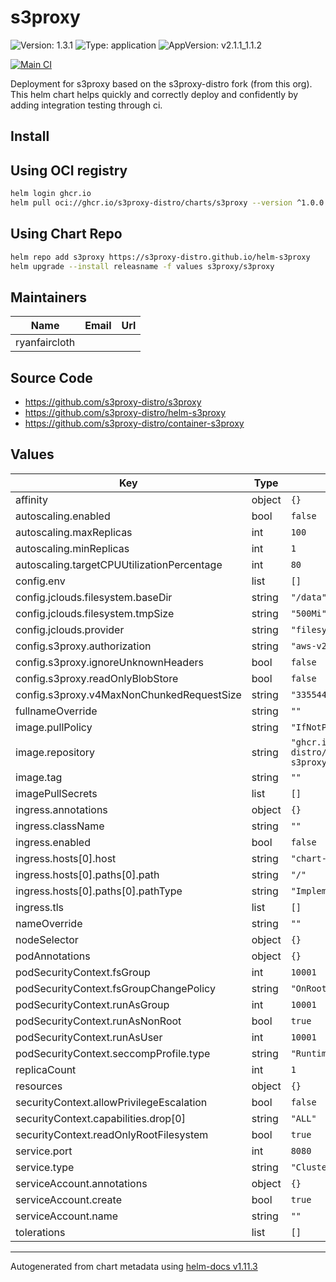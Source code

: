 # s3proxy

![Version: 1.3.1](https://img.shields.io/badge/Version-1.3.1-informational?style=flat-square) ![Type: application](https://img.shields.io/badge/Type-application-informational?style=flat-square) ![AppVersion: v2.1.1_1.1.2](https://img.shields.io/badge/AppVersion-v2.1.1_1.1.2-informational?style=flat-square)

[![Main CI](https://github.com/s3proxy-distro/helm-s3proxy/actions/workflows/ci-main.yml/badge.svg)](https://github.com/s3proxy-distro/helm-s3proxy/actions/workflows/ci-main.yml)

Deployment for s3proxy based on the s3proxy-distro fork (from this org). This helm chart helps quickly and correctly
deploy and confidently by adding integration testing through ci.

## Install

## Using OCI registry

```bash
helm login ghcr.io
helm pull oci://ghcr.io/s3proxy-distro/charts/s3proxy --version ^1.0.0
```

## Using Chart Repo

```bash
helm repo add s3proxy https://s3proxy-distro.github.io/helm-s3proxy
helm upgrade --install releasname -f values s3proxy/s3proxy
```

## Maintainers

| Name | Email | Url |
| ---- | ------ | --- |
| ryanfaircloth |  |  |

## Source Code

* <https://github.com/s3proxy-distro/s3proxy>
* <https://github.com/s3proxy-distro/helm-s3proxy>
* <https://github.com/s3proxy-distro/container-s3proxy>

## Values

| Key | Type | Default | Description |
|-----|------|---------|-------------|
| affinity | object | `{}` |  |
| autoscaling.enabled | bool | `false` |  |
| autoscaling.maxReplicas | int | `100` |  |
| autoscaling.minReplicas | int | `1` |  |
| autoscaling.targetCPUUtilizationPercentage | int | `80` |  |
| config.env | list | `[]` |  |
| config.jclouds.filesystem.baseDir | string | `"/data"` |  |
| config.jclouds.filesystem.tmpSize | string | `"500Mi"` |  |
| config.jclouds.provider | string | `"filesystem"` |  |
| config.s3proxy.authorization | string | `"aws-v2-or-v4"` |  |
| config.s3proxy.ignoreUnknownHeaders | bool | `false` |  |
| config.s3proxy.readOnlyBlobStore | bool | `false` |  |
| config.s3proxy.v4MaxNonChunkedRequestSize | string | `"33554432"` |  |
| fullnameOverride | string | `""` |  |
| image.pullPolicy | string | `"IfNotPresent"` |  |
| image.repository | string | `"ghcr.io/s3proxy-distro/containers/container-s3proxy-eclipse-temurin-11"` |  |
| image.tag | string | `""` |  |
| imagePullSecrets | list | `[]` |  |
| ingress.annotations | object | `{}` |  |
| ingress.className | string | `""` |  |
| ingress.enabled | bool | `false` |  |
| ingress.hosts[0].host | string | `"chart-example.local"` |  |
| ingress.hosts[0].paths[0].path | string | `"/"` |  |
| ingress.hosts[0].paths[0].pathType | string | `"ImplementationSpecific"` |  |
| ingress.tls | list | `[]` |  |
| nameOverride | string | `""` |  |
| nodeSelector | object | `{}` |  |
| podAnnotations | object | `{}` |  |
| podSecurityContext.fsGroup | int | `10001` |  |
| podSecurityContext.fsGroupChangePolicy | string | `"OnRootMismatch"` |  |
| podSecurityContext.runAsGroup | int | `10001` |  |
| podSecurityContext.runAsNonRoot | bool | `true` |  |
| podSecurityContext.runAsUser | int | `10001` |  |
| podSecurityContext.seccompProfile.type | string | `"RuntimeDefault"` |  |
| replicaCount | int | `1` |  |
| resources | object | `{}` |  |
| securityContext.allowPrivilegeEscalation | bool | `false` |  |
| securityContext.capabilities.drop[0] | string | `"ALL"` |  |
| securityContext.readOnlyRootFilesystem | bool | `true` |  |
| service.port | int | `8080` |  |
| service.type | string | `"ClusterIP"` |  |
| serviceAccount.annotations | object | `{}` |  |
| serviceAccount.create | bool | `true` |  |
| serviceAccount.name | string | `""` |  |
| tolerations | list | `[]` |  |

----------------------------------------------
Autogenerated from chart metadata using [helm-docs v1.11.3](https://github.com/norwoodj/helm-docs/releases/v1.11.3)
